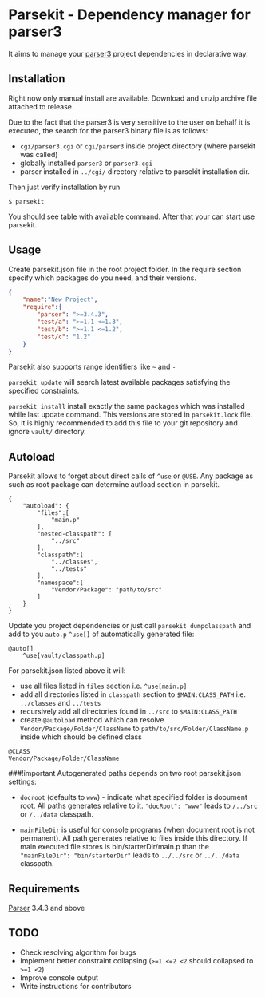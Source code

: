 Parsekit - Dependency manager for parser3
=========================================

It aims to manage your [parser3](http://parser.ru) project dependencies in
declarative way.


Installation
------------

Right now only manual install are available.
Download and unzip archive file attached to release.

Due to the fact that the parser3 is very sensitive to the user on behalf it is
executed, the search for the parser3 binary file is as follows:

* `cgi/parser3.cgi` or `cgi/parser3` inside project directory (where parsekit
was called)
* globally installed `parser3` or `parser3.cgi`
* parser installed in `../cgi/` directory relative to parsekit installation dir.

Then just verify installation by run
```shell
$ parsekit
```
You should see table with available command.
After that your can start use parsekit.


Usage
-----

Create parsekit.json file in the root project folder. In the require section
specify which packages do you need, and their versions.

```json
{
    "name":"New Project",
    "require":{
        "parser": ">=3.4.3",
        "test/a": ">=1.1 <=1.3",
        "test/b": ">=1.1 <=1.2",
        "test/c": "1.2"
    }
}
```

Parsekit also supports range identifiers like `~` and `-`

`parsekit update` will search latest available packages satisfying the
specified constraints.

`parsekit install` install exactly the same packages which was installed while
last update command. This versions are stored in `parsekit.lock` file. So, it
is highly recommended to add this file to your git repository and ignore `vault/`
directory.


Autoload
--------

Parsekit allows to forget about direct calls of `^use` or `@USE`. Any package
as such as root package can determine autload section in parsekit.

```
{
    "autoload": {
        "files":[
            "main.p"
        ],
        "nested-classpath": [
            "../src"
        ],
        "classpath":[
            "../classes",
            "../tests"
        ],
        "namespace":[
            "Vendor/Package": "path/to/src"
        ]
    }
}
```

Update you project dependencies or just call `parsekit dumpclasspath` and
add to you `auto.p` `^use[]` of automatically generated file:

```
@auto[]
    ^use[vault/classpath.p]
```

For parsekit.json listed above it will:
* use all files listed in `files` section i.e. `^use[main.p]`
* add all directories listed in `classpath` section to `$MAIN:CLASS_PATH`
i.e. `../classes` and `../tests`
* recursively add all directories found in `../src` to `$MAIN:CLASS_PATH`
* create `@autoload` method which can resolve `Vendor/Package/Folder/ClassName`
to `path/to/src/Folder/ClassName.p` inside which should be defined class
```parser3
@CLASS
Vendor/Package/Folder/ClassName
```

###!important
Autogenerated paths depends on two root parsekit.json settings:

* `docroot` (defaults to `www`) - indicate what specified folder is dooument root. All paths generates relative to it. `"docRoot": "www"` leads to `/../src` or `/../data` classpath.

* `mainFileDir` is useful for console programs (when document root is not permanent). All path generates relative to files inside this directory. If main executed file stores is bin/starterDir/main.p than the `"mainFileDir": "bin/starterDir"` leads to `../../src` or `../../data` classpath.

Requirements
------------

[Parser](http://www.parser.ru/en/download/) 3.4.3 and above


TODO
----

* Check resolving algorithm for bugs
* Implement better constraint collapsing (`>=1 <=2 <2` should collapsed to `>=1 <2`)
* Improve console output
* Write instructions for contributors
